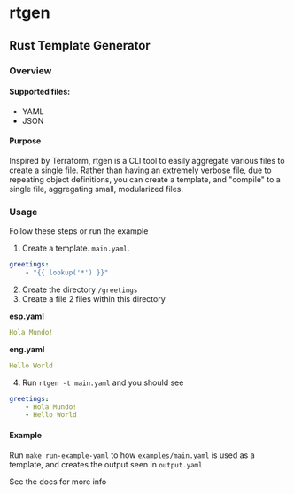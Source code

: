 # rtgen
## Rust Template Generator

### Overview
#### Supported files:
- YAML
- JSON

#### Purpose
Inspired by Terraform, rtgen is a CLI tool to easily aggregate various files to create a single file. Rather than having an extremely verbose file, due to repeating object definitions, you can create a template, and "compile" to a single file, aggregating small, modularized files.

### Usage
 Follow these steps or run the example

1. Create a template. `main.yaml`.
```yaml
greetings:
    - "{{ lookup('*') }}"
```
2. Create the directory `/greetings`
3. Create a file 2 files within this directory 

**esp.yaml**
```yaml
Hola Mundo!
```

**eng.yaml**
```yaml
Hello World
```
4. Run `rtgen -t main.yaml` and you should see
```yaml
greetings:
    - Hola Mundo!
    - Hello World
```
#### Example
Run `make run-example-yaml` to how `examples/main.yaml` is used as a template, and creates the output seen in `output.yaml`

See the docs for more info